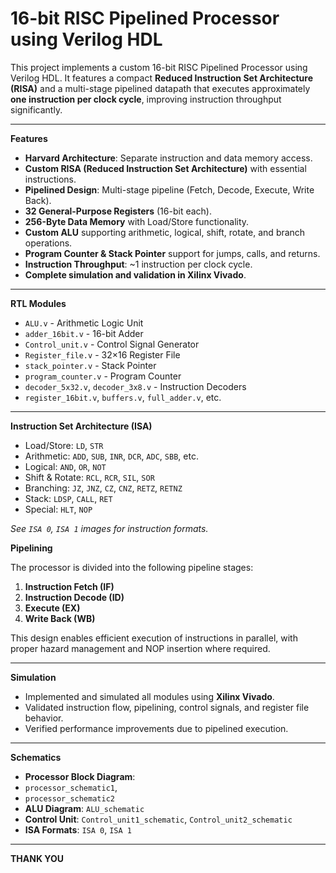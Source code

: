 # 16-bit RISC Pipelined Processor using Verilog HDL

This project implements a custom 16-bit RISC Pipelined Processor using Verilog HDL. It features a compact **Reduced Instruction Set Architecture (RISA)** and a multi-stage pipelined datapath that executes approximately **one instruction per clock cycle**, improving instruction throughput significantly.

---

**Features**

- **Harvard Architecture**: Separate instruction and data memory access.
- **Custom RISA (Reduced Instruction Set Architecture)** with essential instructions.
- **Pipelined Design**: Multi-stage pipeline (Fetch, Decode, Execute, Write Back).
- **32 General-Purpose Registers** (16-bit each).
- **256-Byte Data Memory** with Load/Store functionality.
- **Custom ALU** supporting arithmetic, logical, shift, rotate, and branch operations.
- **Program Counter & Stack Pointer** support for jumps, calls, and returns.
- **Instruction Throughput**: ~1 instruction per clock cycle.
- **Complete simulation and validation in Xilinx Vivado**.

---

**RTL Modules**

- `ALU.v` - Arithmetic Logic Unit
- `adder_16bit.v` - 16-bit Adder
- `Control_unit.v` - Control Signal Generator
- `Register_file.v` - 32×16 Register File
- `stack_pointer.v` - Stack Pointer
- `program_counter.v` - Program Counter
- `decoder_5x32.v`, `decoder_3x8.v` - Instruction Decoders
- `register_16bit.v`, `buffers.v`, `full_adder.v`, etc.

---

**Instruction Set Architecture (ISA)**

- Load/Store: `LD`, `STR`
- Arithmetic: `ADD`, `SUB`, `INR`, `DCR`, `ADC`, `SBB`, etc.
- Logical: `AND`, `OR`, `NOT`
- Shift & Rotate: `RCL`, `RCR`, `SIL`, `SOR`
- Branching: `JZ`, `JNZ`, `CZ`, `CNZ`, `RETZ`, `RETNZ`
- Stack: `LDSP`, `CALL`, `RET`
- Special: `HLT`, `NOP`

 *See `ISA 0`, `ISA 1` images for instruction formats.*



**Pipelining**

The processor is divided into the following pipeline stages:
1. **Instruction Fetch (IF)**
2. **Instruction Decode (ID)**
3. **Execute (EX)**
4. **Write Back (WB)**

This design enables efficient execution of instructions in parallel, with proper hazard management and NOP insertion where required.

---

**Simulation**

- Implemented and simulated all modules using **Xilinx Vivado**.
- Validated instruction flow, pipelining, control signals, and register file behavior.
- Verified performance improvements due to pipelined execution.

---

**Schematics**

- **Processor Block Diagram**:
- `processor_schematic1`,
-  `processor_schematic2`
- **ALU Diagram**: `ALU_schematic`
- **Control Unit**: `Control_unit1_schematic`, `Control_unit2_schematic`
- **ISA Formats**: `ISA 0`, `ISA 1`

---

**THANK YOU**

